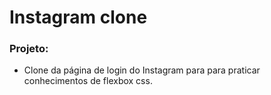 # Instagram clone

### Projeto:

- Clone da página de login do Instagram para para praticar conhecimentos de flexbox css. 
